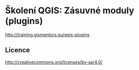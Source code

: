 Školení QGIS: Zásuvné moduly (plugins)
======================================

http://training.gismentors.eu/qgis-plugins

Licence
-------

http://creativecommons.org/licenses/by-sa/4.0/
